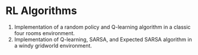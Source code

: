 # RL Algorithms
1) Implementation of a random policy and Q-learning algorithm in a classic four rooms environment.
2) Implementation of Q-learning, SARSA, and Expected SARSA algorithm in a windy gridworld environment.
